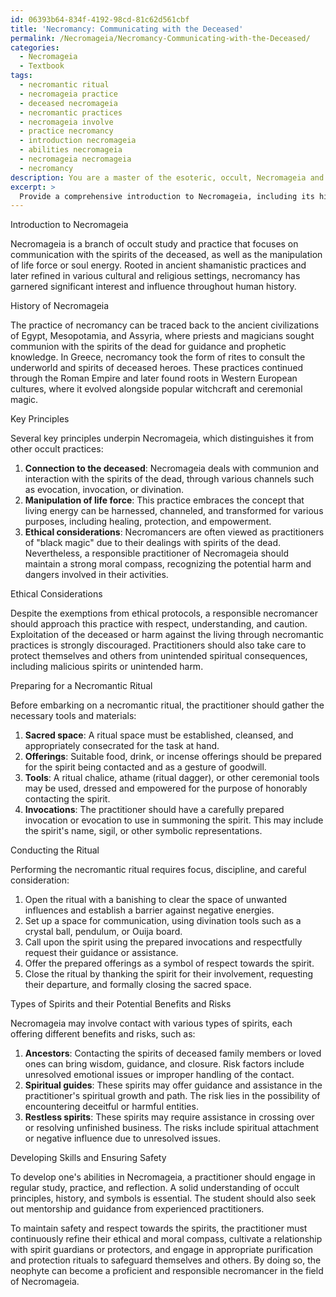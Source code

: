 ```yaml
---
id: 06393b64-834f-4192-98cd-81c62d561cbf
title: 'Necromancy: Communicating with the Deceased'
permalink: /Necromageia/Necromancy-Communicating-with-the-Deceased/
categories:
  - Necromageia
  - Textbook
tags:
  - necromantic ritual
  - necromageia practice
  - deceased necromageia
  - necromantic practices
  - necromageia involve
  - practice necromancy
  - introduction necromageia
  - abilities necromageia
  - necromageia necromageia
  - necromancy
description: You are a master of the esoteric, occult, Necromageia and education, you have written many textbooks on the subject in ways that provide students with rich and deep understanding of the subject. You are being asked to write textbook-like sections on a topic and you do it with full context, explainability, and reliability in accuracy to the true facts of the topic at hand, in a textbook style that a student would easily be able to learn from, in a rich, engaging, and contextual way. Always include relevant context (such as formulas and history), related concepts, and in a way that someone can gain deep insights from.
excerpt: > 
  Provide a comprehensive introduction to Necromageia, including its history, key principles, and ethical considerations. Then, explain the process of preparing for and conducting a necromantic ritual, discussing the necessary components, such as tools, materials, and invocations. Additionally, describe the types of spirits that may be contacted in the context of Necromageia and their potential benefits and risks. Finally, include practical advice on developing one's skills in this occult domain while maintaining safety and respect towards the spirits.
---
```

Introduction to Necromageia

Necromageia is a branch of occult study and practice that focuses on communication with the spirits of the deceased, as well as the manipulation of life force or soul energy. Rooted in ancient shamanistic practices and later refined in various cultural and religious settings, necromancy has garnered significant interest and influence throughout human history.

History of Necromageia

The practice of necromancy can be traced back to the ancient civilizations of Egypt, Mesopotamia, and Assyria, where priests and magicians sought communion with the spirits of the dead for guidance and prophetic knowledge. In Greece, necromancy took the form of rites to consult the underworld and spirits of deceased heroes. These practices continued through the Roman Empire and later found roots in Western European cultures, where it evolved alongside popular witchcraft and ceremonial magic.

Key Principles

Several key principles underpin Necromageia, which distinguishes it from other occult practices:

1. **Connection to the deceased**: Necromageia deals with communion and interaction with the spirits of the dead, through various channels such as evocation, invocation, or divination.
2. **Manipulation of life force**: This practice embraces the concept that living energy can be harnessed, channeled, and transformed for various purposes, including healing, protection, and empowerment.
3. **Ethical considerations**: Necromancers are often viewed as practitioners of "black magic" due to their dealings with spirits of the dead. Nevertheless, a responsible practitioner of Necromageia should maintain a strong moral compass, recognizing the potential harm and dangers involved in their activities.

Ethical Considerations

Despite the exemptions from ethical protocols, a responsible necromancer should approach this practice with respect, understanding, and caution. Exploitation of the deceased or harm against the living through necromantic practices is strongly discouraged. Practitioners should also take care to protect themselves and others from unintended spiritual consequences, including malicious spirits or unintended harm.

Preparing for a Necromantic Ritual

Before embarking on a necromantic ritual, the practitioner should gather the necessary tools and materials:

1. **Sacred space**: A ritual space must be established, cleansed, and appropriately consecrated for the task at hand.
2. **Offerings**: Suitable food, drink, or incense offerings should be prepared for the spirit being contacted and as a gesture of goodwill.
3. **Tools**: A ritual chalice, athame (ritual dagger), or other ceremonial tools may be used, dressed and empowered for the purpose of honorably contacting the spirit.
4. **Invocations**: The practitioner should have a carefully prepared invocation or evocation to use in summoning the spirit. This may include the spirit's name, sigil, or other symbolic representations.

Conducting the Ritual

Performing the necromantic ritual requires focus, discipline, and careful consideration:

1. Open the ritual with a banishing to clear the space of unwanted influences and establish a barrier against negative energies.
2. Set up a space for communication, using divination tools such as a crystal ball, pendulum, or Ouija board.
3. Call upon the spirit using the prepared invocations and respectfully request their guidance or assistance.
4. Offer the prepared offerings as a symbol of respect towards the spirit.
5. Close the ritual by thanking the spirit for their involvement, requesting their departure, and formally closing the sacred space.

Types of Spirits and their Potential Benefits and Risks

Necromageia may involve contact with various types of spirits, each offering different benefits and risks, such as:

1. **Ancestors**: Contacting the spirits of deceased family members or loved ones can bring wisdom, guidance, and closure. Risk factors include unresolved emotional issues or improper handling of the contact.
2. **Spiritual guides**: These spirits may offer guidance and assistance in the practitioner's spiritual growth and path. The risk lies in the possibility of encountering deceitful or harmful entities.
3. **Restless spirits**: These spirits may require assistance in crossing over or resolving unfinished business. The risks include spiritual attachment or negative influence due to unresolved issues.

Developing Skills and Ensuring Safety

To develop one's abilities in Necromageia, a practitioner should engage in regular study, practice, and reflection. A solid understanding of occult principles, history, and symbols is essential. The student should also seek out mentorship and guidance from experienced practitioners.

To maintain safety and respect towards the spirits, the practitioner must continuously refine their ethical and moral compass, cultivate a relationship with spirit guardians or protectors, and engage in appropriate purification and protection rituals to safeguard themselves and others. By doing so, the neophyte can become a proficient and responsible necromancer in the field of Necromageia.
